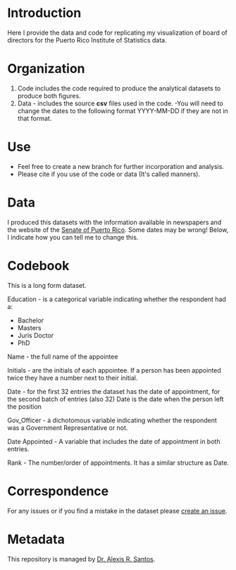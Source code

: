 # Introduction
Here I provide the data and code for replicating my visualization of board of directors for the Puerto Rico Institute of Statistics data.

# Organization 
1. Code includes the code required to produce the analytical datasets to produce both figures. 
2. Data - includes the source **csv** files used in the code.
   -You will need to change the dates to the following format YYYY-MM-DD if they are not in that format. 
   
# Use
* Feel free to create a new branch for further incorporation and analysis.
* Please cite if you use of the code or data (It's called manners). 

# Data
I produced this datasets with the information available in newspapers and the website of the [Senate of Puerto Rico](https://senado.pr.gov/). Some dates may be wrong! Below, I indicate how you can tell me to change this. 

# Codebook
This is a long form dataset. 

Education - is a categorical variable indicating whether the respondent had a:
* Bachelor
* Masters
* Juris Doctor
* PhD

Name - the full name of the appointee

Initials - are the initials of each appointee. If a person has been appointed twice they have a number next to their initial. 

Date - for the first 32 entries the dataset has the date of appointment, for the second batch of entries (also 32) Date is the date when the person left the position

Gov_Officer - a dichotomous variable indicating whether the respondent was a Government Representative or not. 

Date Appointed - A variable that includes the date of appointment in both entries. 

Rank - The number/order of appointments. It has a similar structure as Date. 

# Correspondence
For any issues or if you find a mistake in the dataset please [create an issue](https://github.com/alexisrsantos/PRIS_BoardofDirectors/issues).

# Metadata
This repository is managed by [Dr. Alexis R. Santos](https://scholar.google.com/citations?user=oPZ-RDgAAAAJ&hl=en). 



